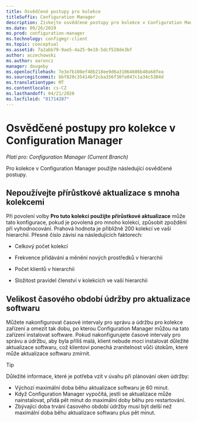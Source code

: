 ```yaml
---
title: Osvědčené postupy pro kolekce
titleSuffix: Configuration Manager
description: Získejte osvědčené postupy pro kolekce v Configuration Manager.
ms.date: 09/26/2019
ms.prod: configuration-manager
ms.technology: configmgr-client
ms.topic: conceptual
ms.assetid: 7a2abb79-9ae5-4a25-9e18-5dcf528de3bf
author: aczechowski
ms.author: aaroncz
manager: dougeby
ms.openlocfilehash: 7e3e7b108ef48b218ee9d6a31064606b40a68fea
ms.sourcegitcommit: bbf820c35414bf2cba356f30fe047c1a34c5384d
ms.translationtype: MT
ms.contentlocale: cs-CZ
ms.lasthandoff: 04/21/2020
ms.locfileid: "81714287"
---
```

# <a name="best-practices-for-collections-in-configuration-manager"></a>Osvědčené postupy pro kolekce v Configuration Manager

*Platí pro: Configuration Manager (Current Branch)*

Pro kolekce v Configuration Manager použijte následující osvědčené postupy.  

## <a name="dont-use-incremental-updates-with-many-collections"></a><a name="bkmk_incremental"></a>Nepoužívejte přírůstkové aktualizace s mnoha kolekcemi

Při povolení volby **Pro tuto kolekci použijte přírůstkové aktualizace** může tato konfigurace, pokud je povolená pro mnoho kolekcí, způsobit zpoždění při vyhodnocování. Prahová hodnota je přibližně 200 kolekcí ve vaší hierarchii. Přesné číslo závisí na následujících faktorech:  

- Celkový počet kolekcí  

- Frekvence přidávání a měnění nových prostředků v hierarchii  

- Počet klientů v hierarchii  

- Složitost pravidel členství v kolekcích ve vaší hierarchii  

## <a name="maintenance-window-size-for-software-updates"></a>Velikost časového období údržby pro aktualizace softwaru

Můžete nakonfigurovat časové intervaly pro správu a údržbu pro kolekce zařízení a omezit tak dobu, po kterou Configuration Manager můžou na tato zařízení instalovat software. Pokud nakonfigurujete časové intervaly pro správu a údržbu, aby byla příliš malá, klient nebude moci instalovat důležité aktualizace softwaru, což klientovi ponechá zranitelnost vůči útokům, které může aktualizace softwaru zmírnit.

> [!Tip]
> Důležité informace, které je potřeba vzít v úvahu při plánování oken údržby:
>
> - Výchozí maximální doba běhu aktualizace softwaru je 60 minut.
> - Když Configuration Manager vypočítá, jestli se aktualizace může nainstalovat, přidá pět minut do maximální doby běhu pro restartování.
> - Zbývající doba trvání časového období údržby musí být delší než maximální doba běhu aktualizace softwaru plus pět minut.
